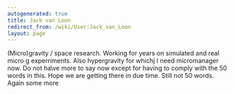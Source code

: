 ```yaml
---
autogenerated: true
title: Jack van Loon
redirect_from: /wiki/User:Jack_van_Loon
layout: page
---
```


(Micro)gravity / space research. Working for years on simulated and real
micro g experriments. Also hypergravity for whichj I need micromanager
now. Do not ha\\ve more to say now except for having to comply with the
50 words in this. Hope we are getting there in due time. Still not 50
words. Again some more
